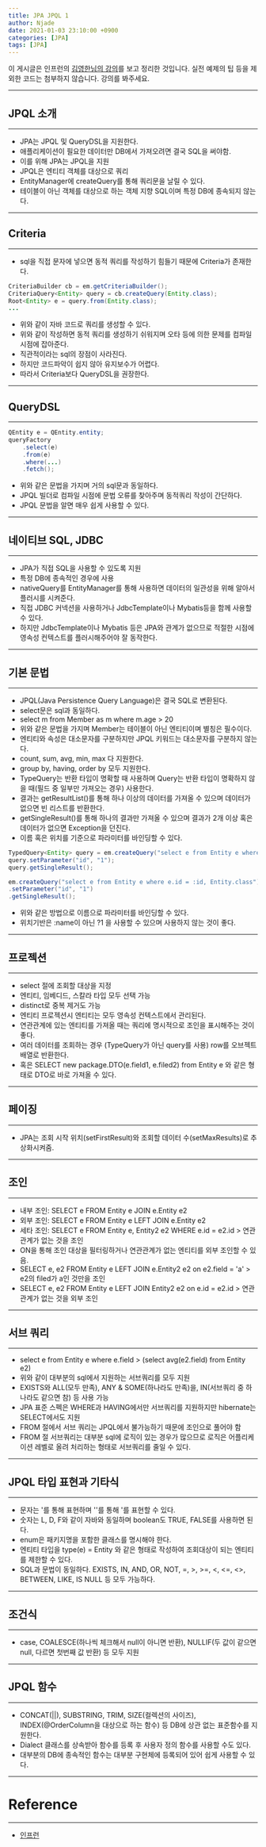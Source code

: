 ```yaml
---
title: JPA JPQL 1
author: Njade
date: 2021-01-03 23:10:00 +0900
categories: [JPA]
tags: [JPA]
---
```


이 게시글은 인프런의 [김영한님의 강의](https://www.inflearn.com/course/ORM-JPA-Basic)를 보고 정리한 것입니다.
실전 예제의 팁 등을 제외한 코드는 첨부하지 않습니다. 강의를 봐주세요.

---

## JPQL 소개
---
* JPA는 JPQL 및 QueryDSL을 지원한다.
* 애플리케이션이 필요한 데이터만 DB에서 가져오려면 결국 SQL을 써야함.
* 이를 위해 JPA는 JPQL을 지원
* JPQL은 엔티티 객체를 대상으로 쿼리
* EntityManager에 createQuery를 통해 쿼리문을 날릴 수 있다.
* 테이블이 아닌 객체를 대상으로 하는 객체 지향 SQL이며 특정 DB에 종속되지 않는다.

---

## Criteria
---
* sql을 직접 문자에 넣으면 동적 쿼리를 작성하기 힘들기 때문에 Criteria가 존재한다.
```java
CriteriaBuilder cb = em.getCriteriaBuilder();
CriteriaQuery<Entity> query = cb.createQuery(Entity.class);
Root<Entity> e = query.from(Entity.class);
...
```
* 위와 같이 자바 코드로 쿼리를 생성할 수 있다.
* 위와 같이 작성하면 동적 쿼리를 생성하기 쉬워지며 오타 등에 의한 문제를 컴파일 시점에 잡아준다.
* 직관적이라는 sql의 장점이 사라진다.
* 하지만 코드파악이 쉽지 않아 유지보수가 어렵다.
* 따라서 Criteria보다 QueryDSL을 권장한다.

---

## QueryDSL
---
```java
QEntity e = QEntity.entity;
queryFactory
    .select(e)
    .from(e)
    .where(...)
    .fetch();
```
* 위와 같은 문법을 가지며 거의 sql문과 동일하다.
* JPQL 빌더로 컴파일 시점에 문법 오류를 찾아주며 동적쿼리 작성이 간단하다.
* JPQL 문법을 알면 매우 쉽게 사용할 수 있다.

---

## 네이티브 SQL, JDBC
---
* JPA가 직접 SQL을 사용할 수 있도록 지원
* 특정 DB에 종속적인 경우에 사용
* nativeQuery를 EntityManager를 통해 사용하면 데이터의 일관성을 위해 알아서 플러시를 시켜준다.
* 직접 JDBC 커넥션을 사용하거나 JdbcTemplate이나 Mybatis등을 함께 사용할 수 있다.
* 하지만 JdbcTemplate이나 Mybatis 등은 JPA와 관계가 없으므로 적절한 시점에 영속성 컨텍스트를 플러시해주어야 잘 동작한다.

---

## 기본 문법
---
* JPQL(Java Persistence Query Language)은 결국 SQL로 변환된다.
* select문은 sql과 동일하다.
* select m from Member as m where m.age > 20
* 위와 같은 문법을 가지며 Member는 테이블이 아닌 엔티티이며 별칭은 필수이다.
* 엔티티와 속성은 대소문자를 구분하지만 JPQL 키워드는 대소문자를 구분하지 않는다.
* count, sum, avg, min, max 다 지원한다.
* group by, having, order by 모두 지원한다.
* TypeQuery는 반환 타입이 명확할 때 사용하며 Query는 반환 타입이 명확하지 않을 때(필드 중 일부만 가져오는 경우) 사용한다.
* 결과는 getResultList()를 통해 하나 이상의 데이터를 가져올 수 있으며 데이터가 없으면 빈 리스트를 반환한다.
* getSingleResult()를 통해 하나의 결과만 가져올 수 있으며 결과가 2개 이상 혹은 데이터가 없으면 Exception을 던진다.
* 이름 혹은 위치를 기준으로 파라미터를 바인딩할 수 있다.
```java
TypedQuery<Entity> query = em.createQuery("select e from Entity e where e.id = :id, Entity.class");
query.setParameter("id", "1");
query.getSingleResult();

em.createQuery("select e from Entity e where e.id = :id, Entity.class")
.setParameter("id", "1")
.getSingleResult();
```
* 위와 같은 방법으로 이름으로 파라미터를 바인딩할 수 있다.
* 위치기반은 :name이 아닌 ?1 을 사용할 수 있으며 사용하지 않는 것이 좋다.

---

## 프로젝션
---
* select 절에 조회할 대상을 지정
* 엔티티, 임베디드, 스칼라 타입 모두 선택 가능
* distinct로 중복 제거도 가능
* 엔티티 프로젝션시 엔티티는 모두 영속성 컨텍스트에서 관리된다.
* 연관관계에 있는 엔티티를 가져올 때는 쿼리에 명시적으로 조인을 표시해주는 것이 좋다.
* 여러 데이터를 조회하는 경우 (TypeQuery가 아닌 query를 사용) row를 오브젝트 배열로 반환한다.
* 혹은 SELECT new package.DTO(e.field1, e.filed2) from Entity e 와 같은 형태로 DTO로 바로 가져올 수 있다.

---

## 페이징
---
* JPA는 조회 시작 위치(setFirstResult)와 조회할 데이터 수(setMaxResults)로 추상화시켜줌.

---

## 조인
---
* 내부 조인: SELECT e FROM Entity e JOIN e.Entity e2
* 외부 조인: SELECT e FROM Entity e LEFT JOIN e.Entity e2
* 세타 조인: SELECT e FROM Entity e, Entity2 e2 WHERE e.id = e2.id > 연관관계가 없는 것을 조인
* ON을 통해 조인 대상을 필터링하거나 연관관계가 없는 엔티티를 외부 조인할 수 있음.
* SELECT e, e2 FROM Entity e LEFT JOIN e.Entity2 e2 on e2.field = 'a' > e2의 filed가 a인 것만을 조인
* SELECT e, e2 FROM Entity e LEFT JOIN Entity2 e2 on e.id = e2.id > 연관관계가 없는 것을 외부 조인

---

## 서브 쿼리
---
* select e from Entity e where e.field > (select avg(e2.field) from Entity e2) 
* 위와 같이 대부분의 sql에서 지원하는 서브쿼리를 모두 지원
* EXISTS와 ALL(모두 만족), ANY & SOME(하나라도 만족)을, IN(서브쿼리 중 하나라도 같으면 참) 등 사용 가능
* JPA 표준 스펙은 WHERE과 HAVING에서만 서브쿼리를 지원하지만 hibernate는 SELECT에서도 지원
* FROM 절에서 서브 쿼리는 JPQL에서 불가능하기 때문에 조인으로 풀어야 함
* FROM 절 서브쿼리는 대부분 sql에 로직이 있는 경우가 많으므로 로직은 어플리케이션 레벨로 올려 처리하는 형태로 서브쿼리를 줄일 수 있다.

---

## JPQL 타입 표현과 기타식
---
* 문자는 '를 통해 표현하며 ''를 통해 '를 표현할 수 있다.
* 숫자는 L, D, F와 같이 자바와 동일하며 boolean도 TRUE, FALSE를 사용하면 된다.
* enum은 패키지명을 포함한 클래스를 명시해야 한다.
* 엔티티 타입을 type(e) = Entity 와 같은 형태로 작성하여 조회대상이 되는 엔티티를 제한할 수 있다.
* SQL과 문법이 동일하다. EXISTS, IN, AND, OR, NOT, =, >, >=, <, <=, <>, BETWEEN, LIKE, IS NULL 등 모두 가능하다.

---

## 조건식
---
* case, COALESCE(하나씩 체크해서 null이 아니면 반환), NULLIF(두 값이 같으면 null, 다르면 첫번째 값 반환) 등 모두 지원

---

## JPQL 함수
---
* CONCAT(||), SUBSTRING, TRIM, SIZE(컬렉션의 사이즈), INDEX(@OrderColumn을 대상으로 하는 함수) 등 DB에 상관 없는 표준함수를 지원한다.
* Dialect 클래스를 상속받아 함수를 등록 후 사용자 정의 함수를 사용할 수도 있다. 
* 대부분의 DB에 종속적인 함수는 대부분 구현체에 등록되어 있어 쉽게 사용할 수 있다.

---

# Reference
---
- [인프런](https://www.inflearn.com/course/ORM-JPA-Basic)
